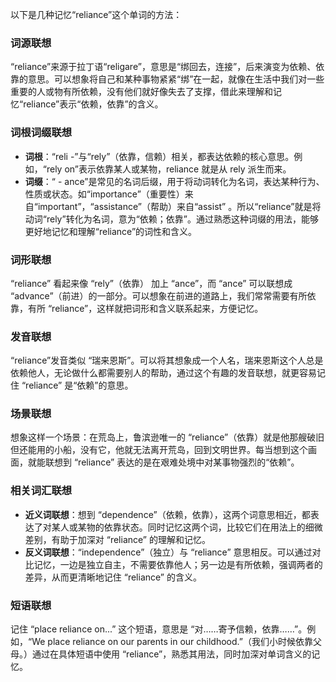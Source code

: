 以下是几种记忆“reliance”这个单词的方法：

### 词源联想
“reliance”来源于拉丁语“religare”，意思是“绑回去，连接”，后来演变为依赖、依靠的意思。可以想象将自己和某种事物紧紧“绑”在一起，就像在生活中我们对一些重要的人或物有所依赖，没有他们就好像失去了支撑，借此来理解和记忆“reliance”表示“依赖，依靠”的含义。

### 词根词缀联想
 - **词根**：“reli -”与“rely”（依靠，信赖）相关，都表达依赖的核心意思。例如，“rely on”表示依靠某人或某物，reliance 就是从 rely 派生而来。
 - **词缀**：“ - ance”是常见的名词后缀，用于将动词转化为名词，表达某种行为、性质或状态。如“importance”（重要性）来自“important”，“assistance”（帮助）来自“assist” 。所以“reliance”就是将动词“rely”转化为名词，意为“依赖；依靠”。通过熟悉这种词缀的用法，能够更好地记忆和理解“reliance”的词性和含义。

### 词形联想
“reliance” 看起来像 “rely”（依靠） 加上 “ance”，而 “ance” 可以联想成 “advance”（前进）的一部分。可以想象在前进的道路上，我们常常需要有所依靠，有所 “reliance”，这样就把词形和含义联系起来，方便记忆。

### 发音联想
“reliance”发音类似 “瑞来恩斯”。可以将其想象成一个人名，瑞来恩斯这个人总是依赖他人，无论做什么都需要别人的帮助，通过这个有趣的发音联想，就更容易记住 “reliance” 是“依赖”的意思。

### 场景联想
想象这样一个场景：在荒岛上，鲁滨逊唯一的 “reliance”（依靠）就是他那艘破旧但还能用的小船，没有它，他就无法离开荒岛，回到文明世界。每当想到这个画面，就能联想到 “reliance” 表达的是在艰难处境中对某事物强烈的“依赖”。

### 相关词汇联想
 - **近义词联想**：想到 “dependence”（依赖，依靠），这两个词意思相近，都表达了对某人或某物的依靠状态。同时记忆这两个词，比较它们在用法上的细微差别，有助于加深对 “reliance” 的理解和记忆。
 - **反义词联想**：“independence”（独立）与 “reliance” 意思相反。可以通过对比记忆，一边是独立自主，不需要依靠他人；另一边是有所依赖，强调两者的差异，从而更清晰地记住 “reliance” 的含义。

### 短语联想
记住 “place reliance on...” 这个短语，意思是 “对……寄予信赖，依靠……”。例如，“We place reliance on our parents in our childhood.”（我们小时候依靠父母。）通过在具体短语中使用 “reliance”，熟悉其用法，同时加深对单词含义的记忆。 
